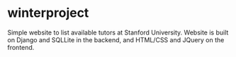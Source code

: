 winterproject
=============
Simple website to list available tutors at Stanford University. Website is built on Django and SQLLite in the backend, and HTML/CSS and JQuery on the frontend.
